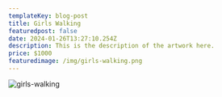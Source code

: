 ```yaml
---
templateKey: blog-post
title: Girls Walking
featuredpost: false
date: 2024-01-26T13:27:10.254Z
description: This is the description of the artwork here.
price: $1000
featuredimage: /img/girls-walking.png
---
```

![girls-walking](/img/girls-walking.png)


